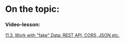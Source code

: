 # On the topic:

### Video-lesson:

[11.3. Work with "fake" Data: REST API, CORS, JSON etc.](https://go.skillbox.ru/profession/profession-fullstack-js/js/videolesson/fa9b285d-764a-4d15-a4e0-eb482ff2211e)
